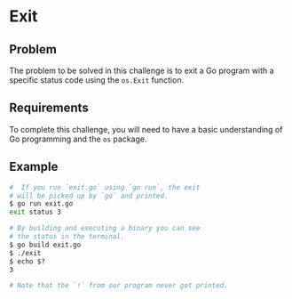 # Exit

## Problem

The problem to be solved in this challenge is to exit a Go program with a specific status code using the `os.Exit` function.

## Requirements

To complete this challenge, you will need to have a basic understanding of Go programming and the `os` package.

## Example

```sh
#  If you run `exit.go` using `go run`, the exit
# will be picked up by `go` and printed.
$ go run exit.go
exit status 3

# By building and executing a binary you can see
# the status in the terminal.
$ go build exit.go
$ ./exit
$ echo $?
3

# Note that the `!` from our program never got printed.

```